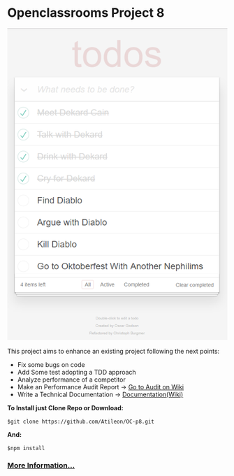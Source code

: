 # Openclassrooms Project 8

![todos](img/TodosApp.png)

This project aims to enhance an existing project following the next points:

- Fix some bugs on code
- Add Some test adopting a TDD approach
- Analyze performance of a competitor
- Make an Performance Audit Report -> [Go to Audit on Wiki](https://github.com/Atileon/OC-p8/wiki/Competitor-Audit-Report)
- Write a Technical Documentation -> [Documentation(Wiki)](https://github.com/Atileon/OC-p8/wiki)

**To Install just Clone Repo or Download:**

```
$git clone https://github.com/Atileon/OC-p8.git
```

**And:**

```
$npm install
```

### [More Information...](https://github.com/Atileon/OC-p8/wiki 'Wiki wiki')